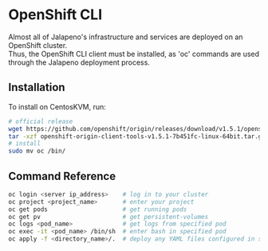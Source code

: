 # OpenShift CLI
Almost all of Jalapeno's infrastructure and services are deployed on an OpenShift cluster.  
Thus, the OpenShift CLI client must be installed, as 'oc' commands are used through the Jalapeno deployment process.

## Installation
To install on CentosKVM, run:
```bash
# official release
wget https://github.com/openshift/origin/releases/download/v1.5.1/openshift-origin-client-tools-v1.5.1-7b451fc-linux-64bit.tar.gz
tar -xzf openshift-origin-client-tools-v1.5.1-7b451fc-linux-64bit.tar.gz
# install
sudo mv oc /bin/
```

## Command Reference
```bash
oc login <server ip_address>    # log in to your cluster
oc project <project_name>       # enter your project
oc get pods                     # get running pods 
oc get pv                       # get persistent-volumes
oc logs <pod_name>              # get logs from specified pod
oc exec -it <pod_name> /bin/sh  # enter bash in specified pod
oc apply -f <directory_name>/.  # deploy any YAML files configured in specified directory into the OpenShift cluster
```
